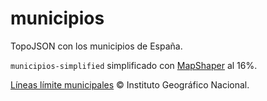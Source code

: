 municipios
===================

TopoJSON con los municipios de España. 

`municipios-simplified` simplificado con [MapShaper](http://mapshaper.org) al 16%.

[Líneas límite municipales](http://centrodedescargas.cnig.es/CentroDescargas/equipamiento.do?method=descargarEquipamiento&codEquip=3) © Instituto Geográfico Nacional.